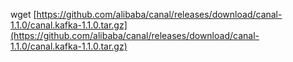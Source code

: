 wget [https://github.com/alibaba/canal/releases/download/canal-1.1.0/canal.kafka-1.1.0.tar.gz](https://github.com/alibaba/canal/releases/download/canal-1.1.0/canal.kafka-1.1.0.tar.gz)



